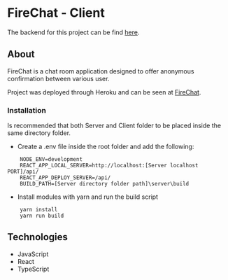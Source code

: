# FireChat - Client
The backend for this project can be find [here](https://github.com/felipemfm/cc27-solo-mvp-server).
## About

FireChat is a chat room application designed to offer anonymous confirmation between various user. 

Project was deployed through Heroku and can be seen at [FireChat](https://cc27-chat-room.herokuapp.com/).

### Installation
Is recommended that both Server and Client folder to be placed inside the same directory folder. 

 - Create a .env file inside the root folder and add the following:
```
	NODE_ENV=development  
	REACT_APP_LOCAL_SERVER=http://localhost:[Server localhost PORT]/api/
	REACT_APP_DEPLOY_SERVER=/api/  
	BUILD_PATH=[Server directory folder path]\server\build
```
 - Install modules with yarn and run the build script
```
	yarn install
	yarn run build
```
## Technologies
 - JavaScript
 - React
 - TypeScript
